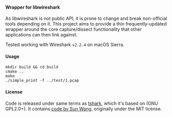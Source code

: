 #### Wrapper for libwireshark

As libwireshark is not public API, it is prone to change and break non-official tools depending on it.
This project aims to provide a thin frequently-updated wrapper around the core capture/dissect functionality that other applications can then link against.


Tested working with Wireshark `v2.2.4` on macOS Sierra.

#### Usage

    mkdir build && cd build
    cmake ..
    make
    ./simple_print -f ../test/1.pcap

#### License

Code is released under same terms as [tshark](https://github.com/boundary/wireshark/blob/master/tshark.c), which it's based on (GNU GPL2.0+). It contains [code by Sun Wang](https://github.com/sunwxg/decode_by_libwireshark), originally under the MIT license.

